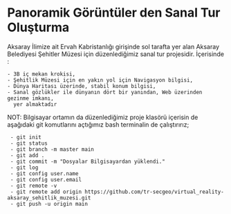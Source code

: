 # Panoramik Görüntüler den Sanal Tur Oluşturma

  Aksaray İlimize ait Ervah Kabristanlığı girişinde sol tarafta yer alan Aksaray Belediyesi Şehitler Müzesi için düzenlediğimiz sanal tur projesidir.
  İçerisinde :

    - 3B iç mekan krokisi, 
    - Şehitlik Müzesi için en yakın yol için Navigasyon bilgisi, 
    - Dünya Haritası üzerinde, stabil konum bilgisi, 
    - Sanal gözlükler ile dünyanın dört bir yanından, Web üzerinden gezinme imkanı,
      yer almaktadır


 NOT: Bilgisayar ortamın da düzenlediğimiz proje klasörü içerisin de aşağıdaki git komutlarını açtığımız bash terminalin de çalıştırırız;

     - git init
     - git status
     - git branch -m master main
     - git add .
     - git commit -m "Dosyalar Bilgisayardan yüklendi."
     - git log
     - git config user.name
     - git config user.email
     - git remote -v
     - git remote add origin https://github.com/tr-secgeo/virtual_reality-aksaray_sehitlik_muzesi.git 
     - git push -u origin main
